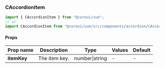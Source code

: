 ### CAccordionItem

```jsx
import { CAccordionItem } from "@coreui/vue";
// or
import CAccordionItem from "@coreui/vue/src/components/accordion/CAccordionItem";
```

#### Props

| Prop name   | Description   | Type           | Values | Default |
| ----------- | ------------- | -------------- | ------ | ------- |
| **itemKey** | The item key. | number\|string | -      | -       |
